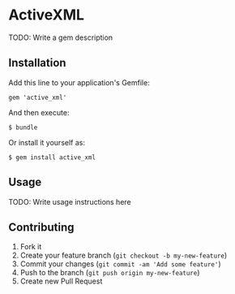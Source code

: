 # ActiveXML

TODO: Write a gem description

## Installation

Add this line to your application's Gemfile:

    gem 'active_xml'

And then execute:

    $ bundle

Or install it yourself as:

    $ gem install active_xml

## Usage

TODO: Write usage instructions here

## Contributing

1. Fork it
2. Create your feature branch (`git checkout -b my-new-feature`)
3. Commit your changes (`git commit -am 'Add some feature'`)
4. Push to the branch (`git push origin my-new-feature`)
5. Create new Pull Request
